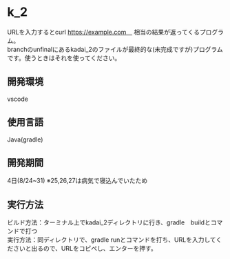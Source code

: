 # k_2
URLを入力するとcurl https://example.com　
相当の結果が返ってくるプログラム。<br>
branchのunfinalにあるkadai_2のファイルが最終的な(未完成ですが)プログラムです。使うときはそれを使ってください。

## 開発環境
vscode


## 使用言語
Java(gradle)

## 開発期間
4日(8/24~31)
※25,26,27は病気で寝込んでいたため


## 実行方法
ビルド方法：ターミナル上でkadai_2ディレクトリに行き、gradle　buildとコマンドで打つ <br>
実行方法：同ディレクトリで、gradle runとコマンドを打ち、URLを入力してくださいと出るので、URLをコピペし、エンターを押す。



